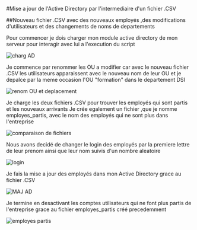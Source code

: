 #Mise a jour  de l'Active Directory par l'intermediaire d'un fichier .CSV  

##Nouveau fichier .CSV avec des nouveaux employés ,des modifications d'utilisateurs et des changements de noms de departements

Pour commencer je dois charger mon module active directory de mon serveur pour interagir avec lui a l'execution du script 

![charg AD](https://github.com/user-attachments/assets/1e59f796-decd-4010-a1a9-f2ed7cd2ee2c)


Je commence par renommer les OU a modifier car avec le nouveau fichier .CSV les utilisateurs apparaissent avec le nouveau nom de leur OU et je depalce par la meme occasion l'OU "formation" dans le departement DSI

![renom OU et deplacement](https://github.com/user-attachments/assets/8a867c82-31bd-4ec5-b36f-f4c47ceab827)


Je charge les deux fichiers .CSV pour trouver les employés qui sont partis et les nouveaux arrivants 
Je crée egalement un fichier ,que je nomme employes_partis, avec le nom des employés qui ne sont plus dans l'entreprise 

![comparaison de fichiers](https://github.com/user-attachments/assets/2de7cba3-e92f-4f5a-84c7-6516c4b91dd0)


Nous avons decidé de changer le login des employés par la premiere lettre de leur prenom ainsi que leur nom suivis d'un nombre aleatoire 


![login](https://github.com/user-attachments/assets/98af1091-39d5-431a-b3c7-339b9aa7c09b)


Je fais la mise a jour des employés dans mon Active Directory  grace au fichier .CSV 

![MAJ AD](https://github.com/user-attachments/assets/e9eedce7-c2e7-4014-884b-b3f0ec5c1ac0)


Je termine en desactivant les comptes utilisateurs qui ne font plus partis de l'entreprise  grace au fichier employes_partis créé precedemment 

![employes partis](https://github.com/user-attachments/assets/30bd957f-7b93-4f63-b163-56350a8ef99b)




